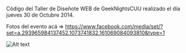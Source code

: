 Código del Taller de Diseñote WEB de GeekNightsCUU realizado el día jueves 30 de Octubre 2014.

Fotos del evento acá => https://www.facebook.com/media/set/?set=a.293965984137452.1073741832.161069084093810&type=1


![Alt text](https://scontent-a-dfw.xx.fbcdn.net/hphotos-xap1/v/t1.0-9/10734026_292895310911186_4062400173126222173_n.png?oh=ca2bc2e8a8c359746330fe14b6fc0b09&oe=54E2782B)
